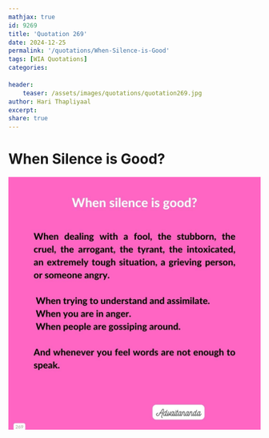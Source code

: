 ```yaml
---
mathjax: true
id: 9269
title: 'Quotation 269'
date: 2024-12-25
permalink: '/quotations/When-Silence-is-Good'
tags: [WIA Quotations] 
categories: 

header:
    teaser: /assets/images/quotations/quotation269.jpg
author: Hari Thapliyaal 
excerpt:
share: true 
---
```


# When Silence is Good?

![When Silence is Good?](/assets/images/quotations/quotation269.jpg)
